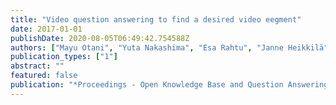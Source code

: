 ```yaml
---
title: "Video question answering to find a desired video eegment"
date: 2017-01-01
publishDate: 2020-08-05T06:49:42.754588Z
authors: ["Mayu Otani", "Yuta Nakashima", "Esa Rahtu", "Janne Heikkilä"]
publication_types: ["1"]
abstract: ""
featured: false
publication: "*Proceedings - Open Knowledge Base and Question Answering Workshop at SIGIR*"
---
```


